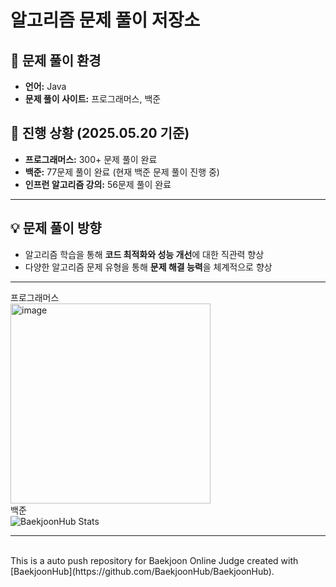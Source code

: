 
# 알고리즘 문제 풀이 저장소

## 🚀 문제 풀이 환경

- **언어:** Java
- **문제 풀이 사이트:** 프로그래머스, 백준
  
## 📝 진행 상황 (2025.05.20 기준)

- **프로그래머스:** 300+ 문제 풀이 완료
- **백준:** 77문제 풀이 완료 (현재 백준 문제 풀이 진행 중)
- **인프런 알고리즘 강의:** 56문제 풀이 완료

---

## 💡 문제 풀이 방향

- 알고리즘 학습을 통해 **코드 최적화와 성능 개선**에 대한 직관력 향상
- 다양한 알고리즘 문제 유형을 통해 **문제 해결 능력**을 체계적으로 향상

---

프로그래머스<br>
<img width="320" alt="image" src="https://github.com/ultramancode/algo-baekjoon/assets/116135174/54a26a51-7037-435a-a127-9c59765ae363">
<br>백준<br>
![BaekjoonHub Stats](https://bojstat.vulcan.site/v2/en/ktw2172)


---



<br>
This is a auto push repository for Baekjoon Online Judge created with [BaekjoonHub](https://github.com/BaekjoonHub/BaekjoonHub).
